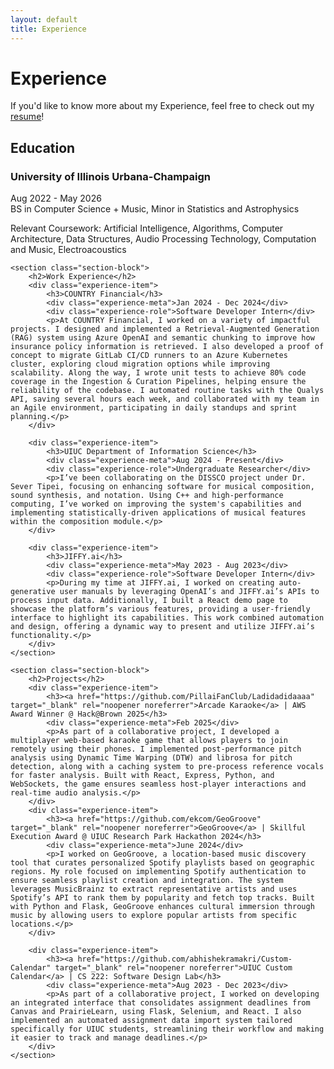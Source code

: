 ```yaml
---
layout: default
title: Experience
---
```


<div class="article-header">
    <h1>Experience</h1>
    <p class="resume-link">If you'd like to know more about my Experience, feel free to check out my <a href="https://www.overleaf.com/read/hcmvfgfbfvpv#0f177e" class="inline-link" target="_blank">resume</a>!</p>
</div>

<div class="article-content">
    <section class="section-block">
        <h2>Education</h2>
        <div class="experience-item">
            <h3>University of Illinois Urbana-Champaign</h3>
            <div class="experience-meta">Aug 2022 - May 2026</div>
            <div class="experience-role">BS in Computer Science + Music, Minor in Statistics and Astrophysics</div>
            <p>Relevant Coursework: Artificial Intelligence, Algorithms, Computer Architecture, Data Structures, Audio Processing Technology, Computation and Music, Electroacoustics</p>
        </div>
    </section>

    <section class="section-block">
        <h2>Work Experience</h2>
        <div class="experience-item">
            <h3>COUNTRY Financial</h3>
            <div class="experience-meta">Jan 2024 - Dec 2024</div>
            <div class="experience-role">Software Developer Intern</div>
            <p>At COUNTRY Financial, I worked on a variety of impactful projects. I designed and implemented a Retrieval-Augmented Generation (RAG) system using Azure OpenAI and semantic chunking to improve how insurance policy information is retrieved. I also developed a proof of concept to migrate GitLab CI/CD runners to an Azure Kubernetes cluster, exploring cloud migration options while improving scalability. Along the way, I wrote unit tests to achieve 80% code coverage in the Ingestion & Curation Pipelines, helping ensure the reliability of the codebase. I automated routine tasks with the Qualys API, saving several hours each week, and collaborated with my team in an Agile environment, participating in daily standups and sprint planning.</p>
        </div>

        <div class="experience-item">
            <h3>UIUC Department of Information Science</h3>
            <div class="experience-meta">Aug 2024 - Present</div>
            <div class="experience-role">Undergraduate Researcher</div>
            <p>I’ve been collaborating on the DISSCO project under Dr. Sever Tipei, focusing on enhancing software for musical composition, sound synthesis, and notation. Using C++ and high-performance computing, I’ve worked on improving the system's capabilities and implementing statistically-driven applications of musical features within the composition module.</p>
        </div>

        <div class="experience-item">
            <h3>JIFFY.ai</h3>
            <div class="experience-meta">May 2023 - Aug 2023</div>
            <div class="experience-role">Software Developer Intern</div>
            <p>During my time at JIFFY.ai, I worked on creating auto-generative user manuals by leveraging OpenAI’s and JIFFY.ai’s APIs to process input data. Additionally, I built a React demo page to showcase the platform’s various features, providing a user-friendly interface to highlight its capabilities. This work combined automation and design, offering a dynamic way to present and utilize JIFFY.ai’s functionality.</p>
        </div>
    </section>

    <section class="section-block">
        <h2>Projects</h2>
        <div class="experience-item">
            <h3><a href="https://github.com/PillaiFanClub/Ladidadidaaaa" target="_blank" rel="noopener noreferrer">Arcade Karaoke</a> | AWS Award Winner @ Hack@Brown 2025</h3>
            <div class="experience-meta">Feb 2025</div>
            <p>As part of a collaborative project, I developed a multiplayer web-based karaoke game that allows players to join remotely using their phones. I implemented post-performance pitch analysis using Dynamic Time Warping (DTW) and librosa for pitch detection, along with a caching system to pre-process reference vocals for faster analysis. Built with React, Express, Python, and WebSockets, the game ensures seamless host-player interactions and real-time audio analysis.</p>
        </div>
        <div class="experience-item">
            <h3><a href="https://github.com/ekcom/GeoGroove" target="_blank" rel="noopener noreferrer">GeoGroove</a> | Skillful Execution Award @ UIUC Research Park Hackathon 2024</h3>
            <div class="experience-meta">June 2024</div>
            <p>I worked on GeoGroove, a location-based music discovery tool that curates personalized Spotify playlists based on geographic regions. My role focused on implementing Spotify authentication to ensure seamless playlist creation and integration. The system leverages MusicBrainz to extract representative artists and uses Spotify’s API to rank them by popularity and fetch top tracks. Built with Python and Flask, GeoGroove enhances cultural immersion through music by allowing users to explore popular artists from specific locations.</p>
        </div>

        <div class="experience-item">
            <h3><a href="https://github.com/abhishekramakri/Custom-Calendar" target="_blank" rel="noopener noreferrer">UIUC Custom Calendar</a> | CS 222: Software Design Lab</h3>
            <div class="experience-meta">Aug 2023 - Dec 2023</div>
            <p>As part of a collaborative project, I worked on developing an integrated interface that consolidates assignment deadlines from Canvas and PrairieLearn, using Flask, Selenium, and React. I also implemented an automated assignment data import system tailored specifically for UIUC students, streamlining their workflow and making it easier to track and manage deadlines.</p>
        </div>
    </section>
</div>